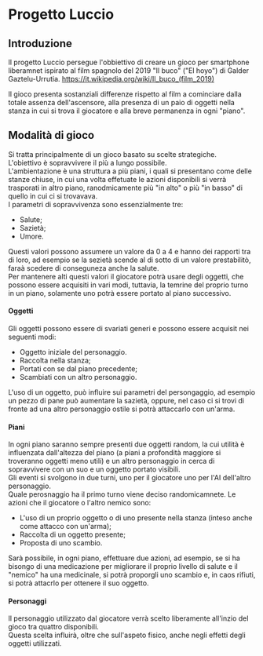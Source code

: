 Progetto Luccio
====================
Introduzione
---------------------

Il progetto Luccio persegue l'obbiettivo di creare un gioco per smartphone liberamnet ispirato al film spagnolo del 2019 "Il buco" ("El hoyo") di Galder Gaztelu-Urrutia.
https://it.wikipedia.org/wiki/Il_buco_(film_2019)

Il gioco presenta sostanziali differenze rispetto al film a cominciare dalla totale assenza dell'ascensore, alla presenza di un paio di oggetti nella stanza in cui si trova il giocatore e alla breve permanenza in ogni "piano".

Modalità di gioco
---------------------

Si tratta principalmente di un gioco basato su scelte strategiche.  
L'obiettivo è sopravvivere il più a lungo possibile.  
L'ambientazione è una struttura a più piani, i quali si presentano come delle stanze chiuse, in cui una volta effetuate le azioni disponibili si verrà trasporati in altro piano, ranodmicamente più "in alto" o più "in basso" di quello in cui ci si trovavava.  
I parametri di sopravvivenza sono essenzialmente tre:

* Salute;
* Sazietà;
* Umore.

Questi valori possono assumere un valore da 0 a 4 e hanno dei rapporti tra di loro, ad esempio se la sezietà scende al di sotto di un valore prestabilitò, faraà scedere di conseguneza anche la salute.  
Per mantenere alti questi valori il giocatore potrà usare degli oggetti, che possono essere acquisiti in vari modi, tuttavia, la temrine del proprio turno in un piano, solamente uno potrà essere portato al piano successivo.  

#### Oggetti
Gli oggetti possono essere di svariati generi e possono essere acquisit nei seguenti modi:

* Oggetto iniziale del personaggio.
* Raccolta nella stanza;
* Portati con se dal piano precedente;
* Scambiati con un altro personaggio.

L'uso di un oggetto, può influire sui parametri del persongaggio, ad esempio un pezzo di pane può aumentare la sazietà, oppure, nel caso ci si trovi di fronte ad una altro personaggio ostile si potrà attaccarlo con un'arma.

#### Piani

In ogni piano saranno sempre presenti due oggetti random, la cui utilità è influenzata dall'altezza del piano (a piani a profondità maggiore si troveranno oggetti meno utili) e un altro personaggio in cerca di sopravvivere con un suo e un oggetto portato visibili.  
Gli eventi si svolgono in due turni, uno per il giocatore uno per l'AI dell'altro personaggio.  
Quale perosnaggio ha il primo turno viene deciso randomicamnete.
Le azioni che il giocatore o l'altro nemico sono:

* L'uso di un proprio oggetto o di uno presente nella stanza (inteso anche come attacco con un'arma);
* Raccolta di un oggetto presente;
* Proposta di uno scambio.

Sarà possibile, in ogni piano, effettuare due azioni, ad esempio, se si ha bisongo di una medicazione per migliorare il proprio livello di salute e il "nemico" ha una medicinale, si potrà proporgli uno scambio e, in caos rifiuti, si potrà attacrlo per ottenere il suo oggetto.

#### Personaggi

Il personaggio utilizzato dal giocatore verrà scelto liberamente all'inzio del gioco tra quattro disponibili.  
Questa scelta influirà, oltre che sull'aspeto fisico, anche negli effetti degli oggetti utilizzati.
